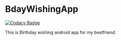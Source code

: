 # BdayWishingApp

[![Codacy Badge](https://api.codacy.com/project/badge/Grade/c05bc51a261a480ca967f6d769d8648c)](https://app.codacy.com/manual/viralvaghela/BdayWishingApp?utm_source=github.com&utm_medium=referral&utm_content=viralvaghela/BdayWishingApp&utm_campaign=Badge_Grade_Dashboard)

This is Birthday wishing android app for my bestfriend.